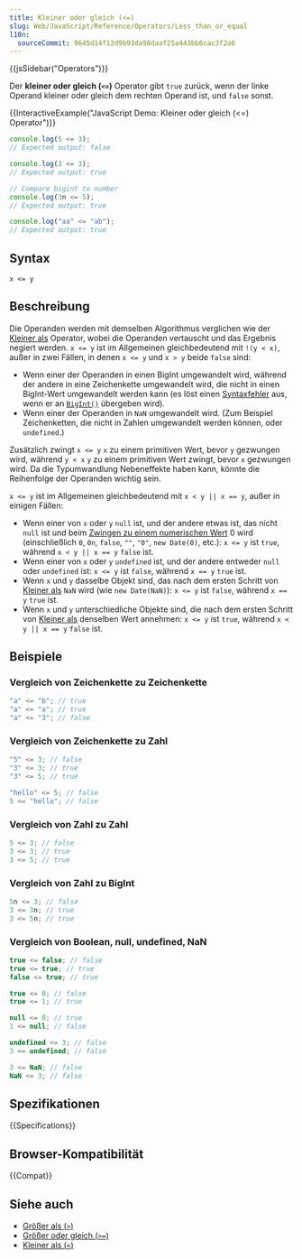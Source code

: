 ```yaml
---
title: Kleiner oder gleich (<=)
slug: Web/JavaScript/Reference/Operators/Less_than_or_equal
l10n:
  sourceCommit: 9645d14f12d9b93da98daaf25a443bb6cac3f2a6
---
```


{{jsSidebar("Operators")}}

Der **kleiner oder gleich (`<=`)** Operator gibt `true` zurück, wenn der linke Operand kleiner oder gleich dem rechten Operand ist, und `false` sonst.

{{InteractiveExample("JavaScript Demo: Kleiner oder gleich (<=) Operator")}}

```js interactive-example
console.log(5 <= 3);
// Expected output: false

console.log(3 <= 3);
// Expected output: true

// Compare bigint to number
console.log(3n <= 5);
// Expected output: true

console.log("aa" <= "ab");
// Expected output: true
```

## Syntax

```js-nolint
x <= y
```

## Beschreibung

Die Operanden werden mit demselben Algorithmus verglichen wie der [Kleiner als](/de/docs/Web/JavaScript/Reference/Operators/Less_than) Operator, wobei die Operanden vertauscht und das Ergebnis negiert werden. `x <= y` ist im Allgemeinen gleichbedeutend mit `!(y < x)`, außer in zwei Fällen, in denen `x <= y` und `x > y` beide `false` sind:

- Wenn einer der Operanden in einen BigInt umgewandelt wird, während der andere in eine Zeichenkette umgewandelt wird, die nicht in einen BigInt-Wert umgewandelt werden kann (es löst einen [Syntaxfehler](/de/docs/Web/JavaScript/Reference/Errors/Invalid_BigInt_syntax) aus, wenn er an [`BigInt()`](/de/docs/Web/JavaScript/Reference/Global_Objects/BigInt/BigInt) übergeben wird).
- Wenn einer der Operanden in `NaN` umgewandelt wird. (Zum Beispiel Zeichenketten, die nicht in Zahlen umgewandelt werden können, oder `undefined`.)

Zusätzlich zwingt `x <= y` `x` zu einem primitiven Wert, bevor `y` gezwungen wird, während `y < x` `y` zu einem primitiven Wert zwingt, bevor `x` gezwungen wird. Da die Typumwandlung Nebeneffekte haben kann, könnte die Reihenfolge der Operanden wichtig sein.

`x <= y` ist im Allgemeinen gleichbedeutend mit `x < y || x == y`, außer in einigen Fällen:

- Wenn einer von `x` oder `y` `null` ist, und der andere etwas ist, das nicht `null` ist und beim [Zwingen zu einem numerischen Wert](/de/docs/Web/JavaScript/Guide/Data_structures#numeric_coercion) 0 wird (einschließlich `0`, `0n`, `false`, `""`, `"0"`, `new Date(0)`, etc.): `x <= y` ist `true`, während `x < y || x == y` `false` ist.
- Wenn einer von `x` oder `y` `undefined` ist, und der andere entweder `null` oder `undefined` ist: `x <= y` ist `false`, während `x == y` `true` ist.
- Wenn `x` und `y` dasselbe Objekt sind, das nach dem ersten Schritt von [Kleiner als](/de/docs/Web/JavaScript/Reference/Operators/Less_than) `NaN` wird (wie `new Date(NaN)`): `x <= y` ist `false`, während `x == y` `true` ist.
- Wenn `x` und `y` unterschiedliche Objekte sind, die nach dem ersten Schritt von [Kleiner als](/de/docs/Web/JavaScript/Reference/Operators/Less_than) denselben Wert annehmen: `x <= y` ist `true`, während `x < y || x == y` `false` ist.

## Beispiele

### Vergleich von Zeichenkette zu Zeichenkette

```js
"a" <= "b"; // true
"a" <= "a"; // true
"a" <= "3"; // false
```

### Vergleich von Zeichenkette zu Zahl

```js
"5" <= 3; // false
"3" <= 3; // true
"3" <= 5; // true

"hello" <= 5; // false
5 <= "hello"; // false
```

### Vergleich von Zahl zu Zahl

```js
5 <= 3; // false
3 <= 3; // true
3 <= 5; // true
```

### Vergleich von Zahl zu BigInt

```js
5n <= 3; // false
3 <= 3n; // true
3 <= 5n; // true
```

### Vergleich von Boolean, null, undefined, NaN

```js
true <= false; // false
true <= true; // true
false <= true; // true

true <= 0; // false
true <= 1; // true

null <= 0; // true
1 <= null; // false

undefined <= 3; // false
3 <= undefined; // false

3 <= NaN; // false
NaN <= 3; // false
```

## Spezifikationen

{{Specifications}}

## Browser-Kompatibilität

{{Compat}}

## Siehe auch

- [Größer als (`>`)](/de/docs/Web/JavaScript/Reference/Operators/Greater_than)
- [Größer oder gleich (`>=`)](/de/docs/Web/JavaScript/Reference/Operators/Greater_than_or_equal)
- [Kleiner als (`<`)](/de/docs/Web/JavaScript/Reference/Operators/Less_than)
